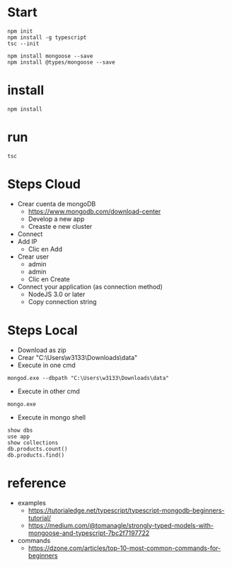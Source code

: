 # Start
````
npm init
npm install -g typescript
tsc --init

npm install mongoose --save
npm install @types/mongoose --save
````
# install
````
npm install
````
# run
````
tsc

````

# Steps Cloud
- Crear cuenta de mongoDB
  - https://www.mongodb.com/download-center
  - Develop a new app
  - Creaste e new cluster
- Connect
- Add IP
  - Clic en Add
- Crear user
  - admin
  - admin
  - Clic en Create
- Connect your application (as connection method)
  - NodeJS 3.0 or later
  - Copy connection string

# Steps Local
- Download as zip
- Crear "C:\Users\w3133\Downloads\data"
- Execute in one cmd
````shell
mongod.exe --dbpath "C:\Users\w3133\Downloads\data"
````
- Execute in other cmd
````shell
mongo.exe
````
- Execute in mongo shell
````
show dbs
use app
show collections
db.products.count()
db.products.find()
````

# reference
- examples
  - https://tutorialedge.net/typescript/typescript-mongodb-beginners-tutorial/ 
  - https://medium.com/@tomanagle/strongly-typed-models-with-mongoose-and-typescript-7bc2f7197722
- commands
  - https://dzone.com/articles/top-10-most-common-commands-for-beginners